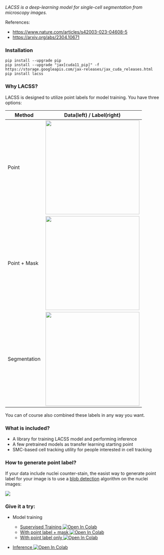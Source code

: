 _LACSS is a deep-learning model for single-cell segmentation from microscopy images._ 

References: 

- https://www.nature.com/articles/s42003-023-04608-5
- https://arxiv.org/abs/2304.10671

### Installation
```
pip install --upgrade pip
pip install --upgrade "jax[cuda11_pip]" -f https://storage.googleapis.com/jax-releases/jax_cuda_releases.html
pip install lacss
```

### Why LACSS?
LACSS is designed to utilize point labels for model training. You have three options:

| Method | Data(left) / Label(right)|
| --- | --- |
| Point | <img src="https://github.com/jiyuuchc/lacss/raw/main-jax/.github/images/label_scheme_1.png" width="300"> |
| Point + Mask | <img src="https://github.com/jiyuuchc/lacss/raw/main-jax/.github/images/label_scheme_2.png" width="300"> |
| Segmentation | <img src="https://github.com/jiyuuchc/lacss/raw/main-jax/.github/images/label_scheme_3.png" width="300"> |

You can of course also combined these labels in any way you want.

### What is included?

- A library for training LACSS model and performing inference
- A few pretrained models as transfer learning starting point
- SMC-based cell tracking utility for people interested in cell tracking

### How to generate point label?

If your data include nuclei counter-stain, the easist way to generate point label for your image is to use a [blob detection](https://scikit-image.org/docs/stable/auto_examples/features_detection/plot_blob.html) algorithm on the nuclei images:

![](https://github.com/jiyuuchc/lacss/raw/main-jax/.github/images/blob_detection.png)

### Give it a try:
* Model training
  - [Supervised Training ![Open In Colab](https://colab.research.google.com/assets/colab-badge.svg)](https://colab.research.google.com/github/jiyuuchc/lacss/blob/main-jax/notebooks/train_with_segmentation_label.ipynb)
  - [With point label + mask ![Open In Colab](https://colab.research.google.com/assets/colab-badge.svg)](https://colab.research.google.com/github/jiyuuchc/lacss/blob/main-jax/notebooks/train_with_point_and_mask.ipynb)
  - [With point label only ![Open In Colab](https://colab.research.google.com/assets/colab-badge.svg)](https://colab.research.google.com/github/jiyuuchc/lacss/blob/main-jax/notebooks/train_with_point_label.ipynb)

* [Inference ![Open In Colab](https://colab.research.google.com/assets/colab-badge.svg)](https://colab.research.google.com/github/jiyuuchc/lacss/blob/main-jax/notebooks/inference.ipynb)

